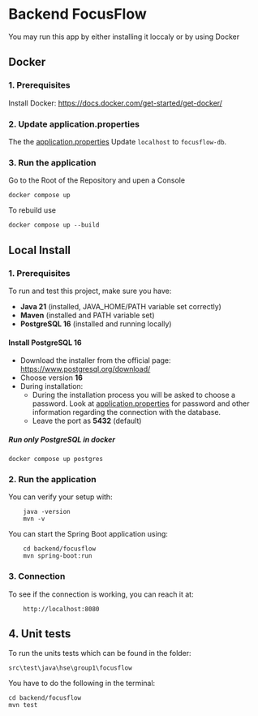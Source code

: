 # Backend FocusFlow

You may run this app by either installing it loccaly or by using Docker

## Docker
### 1. Prerequisites

Install Docker: https://docs.docker.com/get-started/get-docker/

### 2. Update application.properties
The the [application.properties](src\main\resources\application.properties) Update `localhost` to `focusflow-db`.

### 3. Run the application

Go to the Root of the Repository and upen a Console
```
docker compose up
```

To rebuild use
```
docker compose up --build
```


## Local Install
### 1. Prerequisites

To run and test this project, make sure you have:

- **Java 21** (installed, JAVA_HOME/PATH variable set correctly)
- **Maven** (installed and PATH variable set)
- **PostgreSQL 16** (installed and running locally)

#### Install PostgreSQL 16

- Download the installer from the official page: https://www.postgresql.org/download/
- Choose version **16**
- During installation:
  - During the installation process you will be asked to choose a password. Look at [application.properties](src\main\resources\application.properties) for password and other information regarding the connection with the database.
  - Leave the port as **5432** (default)

##### Run only PostgreSQL in docker

```
docker compose up postgres
```

### 2. Run the application

You can verify your setup with:
```
    java -version
    mvn -v
```
You can start the Spring Boot application using:
```
    cd backend/focusflow
    mvn spring-boot:run
```
### 3. Connection

To see if the connection is working, you can reach it at:
```
    http://localhost:8080
```

## 4. Unit tests

To run the units tests which can be found in the folder:

    src\test\java\hse\group1\focusflow

You have to do the following in the terminal:

    cd backend/focusflow
    mvn test
